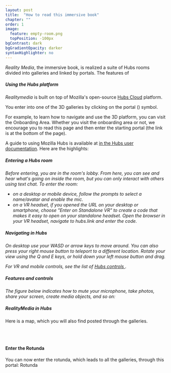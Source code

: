 ```yaml
---
layout: post
title:  "How to read this immersive book"
chapter: ""
order: 1
image:
  feature: empty-room.png
  topPosition: -100px
bgContrast: dark
bgGradientOpacity: darker
syntaxHighlighter: no
---
```


*Reality Media*, the immersive book, is realized a suite of Hubs rooms divided into galleries and linked by portals.
The features of 


##### Using the Hubs platform

*Realitymedia* is built on top of Mozilla's open-source <a href="https://hubs.mozilla.com/cloud" target="blank">Hubs Cloud</a> platform. 

You enter into one of the 3D galleries by clicking on the portal (<i class="fas fa-vr-cardboard"></i>) symbol. 

For example, to learn how to navigate and use the 3D platform, you can visit the  <a class="xrlink" room=0 waypoint="onboarding">Onboarding Area</a>.  Whether you visit the onboarding area or not, we encourage you to read this page and then enter the starting portal (the link is at the bottom of the page). 

<!-- <div><img src="{{ site.baseurl_book_img }}portal-small.jpg)">   </div> -->

A guide to using Mozilla Hubs is available at <a href="https://hubs.mozilla.com/docs/intro-hubs.html" target="blank">in the Hubs user documentation</a>. Here are the highlights:

##### Entering a Hubs room

*Before entering, you are in the room's lobby. From here, you can see and hear what's going on inside the room, but you can only interact with others using text chat. To enter the room:*

- *on a desktop or mobile device, follow the prompts to select a name/avatar and enable the mic.*
- *on a VR headset, if you opened the URL on your desktop or smartphone, choose "Enter on Standalone VR" to create a code that makes it easy to open on your standalone headset. Open the browser in your VR headset, navigate to hubs.link and enter the code.*

##### Navigating in Hubs

*On desktop use your WASD or arrow keys to move around. You can also press your right mouse button to teleport to a different location. Rotate your view using the Q and E keys, or hold down your left mouse button and drag.*

*For VR and mobile controls, see the list of <a href="https://hubs.mozilla.com/docs/hubs-controls.html" target="blank">Hubs controls </a>.*

##### Features and controls

*The figure below indicates how to mute your microphone, take photos, share your screen, create media objects, and so on:*

<div class="img img--fullContainer img--14xLeading" style="background-image: url({{ site.baseurl_book_img }}ch-onboarding/hubs-features.png);"></div>

##### *RealityMedia* in Hubs

 Here is a map, which you will also find posted through the galleries. 

<br>
<div class="img img--fullContainer img--20xLeading" style="background-image: url({{ site.baseurl_book_img }}realitymediamap.jpg);"></div>
<br>

#### Enter the Rotunda

You can now enter the rotunda, which leads to all the galleries, through this portal:
<a class="xrlink" room="0" waypoint="start">Rotunda</a>


